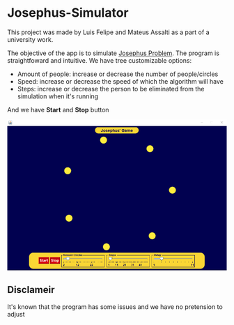 # Josephus-Simulator
 
This project was made by Luis Felipe and Mateus Assalti as a part of a university work. 

The objective of the app is to simulate [Josephus Problem](https://en.wikipedia.org/wiki/Josephus_problem). The program is straightfoward and intuitive. We have tree customizable options: 
- Amount of people: increase or decrease the number of people/circles
- Speed: increase or decrease the speed of which the algorithm will have
- Steps: increase or decrease the person to be eliminated from the simulation when it's running

And we have **Start** and **Stop** button

![Program initial screen](images/initial-screen.png)

## Disclameir

It's known that the program has some issues and we have no pretension to adjust
